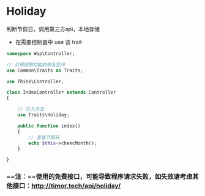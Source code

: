 

# Holiday
判断节假日，调用第三方api，本地存储

* 在需要控制器中 use 该 trait

```php
namespace Wap\Controller;

// 引用假期功能的命名空间
use Common\Traits as Traits;

use Think\Controller;

class IndexController extends Controller
{

    // 引入方法
    use Traits\Holiday;

    public function index()
    {
        // 查看节假日
        echo $this->chekcMonth();
    }

}
```

### ==注：==使用的免费接口，可能导致程序请求失败，如失效请考虑其他接口：http://timor.tech/api/holiday/
